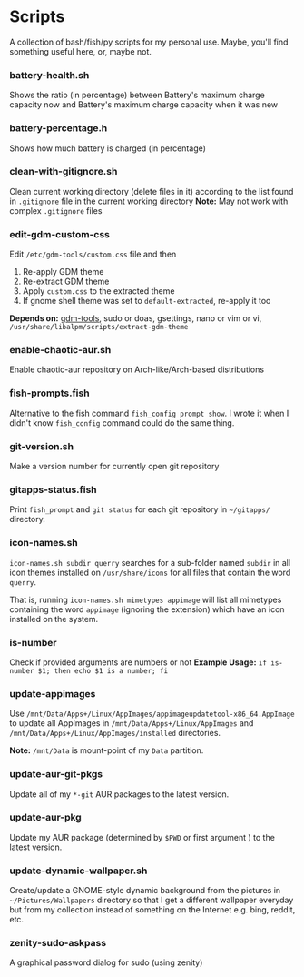 # Scripts

A collection of bash/fish/py scripts for my personal use. Maybe, you'll find something useful here, or, maybe not.

### battery-health.sh

Shows the ratio (in percentage) between Battery's maximum charge capacity now and Battery's maximum charge capacity when it was new

### battery-percentage.h

Shows how much battery is charged (in percentage)

### clean-with-gitignore.sh

Clean current working directory (delete files in it) according to the list found in `.gitignore` file in the current working directory
**Note:** May not work with complex `.gitignore` files

### edit-gdm-custom-css

Edit `/etc/gdm-tools/custom.css` file and then 

1. Re-apply GDM theme
2. Re-extract GDM theme
3. Apply `custom.css` to the extracted theme
4. If gnome shell theme was set to `default-extracted`, re-apply it too

**Depends on:** [gdm-tools](https://github.com/realmazharhussain/gdm-tools.git), sudo or doas, gsettings, nano or vim or vi,  `/usr/share/libalpm/scripts/extract-gdm-theme`

### enable-chaotic-aur.sh

Enable chaotic-aur repository on Arch-like/Arch-based distributions

### fish-prompts.fish

Alternative to the fish command `fish_config prompt show`. I wrote it when I didn't know `fish_config` command could do the same thing.

### git-version.sh

Make a version number for currently open git repository

### gitapps-status.fish

Print `fish_prompt` and `git status` for each git repository in `~/gitapps/` directory.

### icon-names.sh

`icon-names.sh subdir querry` searches for a sub-folder named `subdir` in all icon themes installed on `/usr/share/icons` for all files that contain the word `querry`.

That is, running `icon-names.sh mimetypes appimage` will list all mimetypes containing the word `appimage`  (ignoring the extension) which have an icon installed on the system.

### is-number

Check if provided arguments are numbers or not
**Example Usage:** `if is-number $1; then echo $1 is a number; fi`

### update-appimages

Use `/mnt/Data/Apps+/Linux/AppImages/appimageupdatetool-x86_64.AppImage` to update all AppImages in `/mnt/Data/Apps+/Linux/AppImages` and `/mnt/Data/Apps+/Linux/AppImages/installed` directories.

**Note:** `/mnt/Data` is mount-point of my `Data` partition.

### update-aur-git-pkgs

Update all of my `*-git` AUR packages to the latest version.

### update-aur-pkg

Update my AUR package (determined by `$PWD` or first argument ) to the latest version.

### update-dynamic-wallpaper.sh

Create/update a GNOME-style dynamic background from the pictures in `~/Pictures/Wallpapers` directory so that I get a different wallpaper everyday but from my collection instead of something on the Internet e.g. bing, reddit, etc.

### zenity-sudo-askpass

A graphical password dialog for sudo (using zenity)


